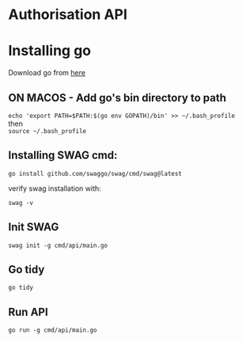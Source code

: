 # Authorisation API

# Installing go
Download go from [here](https://go.dev/doc/install)

## ON MACOS - Add go's bin directory to path
```echo 'export PATH=$PATH:$(go env GOPATH)/bin' >> ~/.bash_profile```
<br>
then
<br>
``source ~/.bash_profile``

## Installing SWAG cmd:
``go install github.com/swaggo/swag/cmd/swag@latest``

verify swag installation with:

``swag -v``

## Init SWAG
``swag init -g cmd/api/main.go``

## Go tidy
``go tidy``

## Run API
``go run -g cmd/api/main.go``